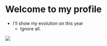 # Welcome to my profile

  * I'll show my evolution on this year
    * Ignore all.

<img src="https://media4.giphy.com/media/26tn33aiTi1jkl6H6/200.gif">
